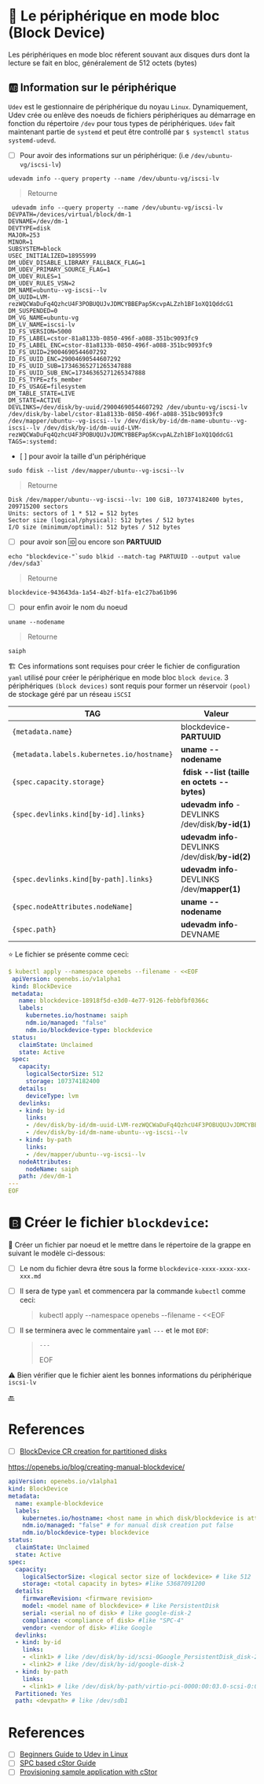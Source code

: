 # :roll_of_paper: Le périphérique en mode bloc (Block Device)

Les périphériques en mode bloc réferent souvant aux disques durs dont la lecture se fait en bloc, généralement de 512 octets (bytes)

## :ab: Information sur le périphérique 

`Udev` est le gestionnaire de périphérique du noyau `Linux`. Dynamiquement, Udev crée ou enlève des noeuds de fichiers périphériques au démarrage en fonction du répertoire `/dev` pour tous types de périphériques. `Udev` fait maintenant partie de `systemd` et peut être controllé par `$ systemctl status systemd-udevd`.

- [ ] Pour avoir des informations sur un périphérique: (i.e `/dev/ubuntu-vg/iscsi-lv`)

```
udevadm info --query property --name /dev/ubuntu-vg/iscsi-lv
```
> Retourne
```
 udevadm info --query property --name /dev/ubuntu-vg/iscsi-lv
DEVPATH=/devices/virtual/block/dm-1
DEVNAME=/dev/dm-1
DEVTYPE=disk
MAJOR=253
MINOR=1
SUBSYSTEM=block
USEC_INITIALIZED=18955999
DM_UDEV_DISABLE_LIBRARY_FALLBACK_FLAG=1
DM_UDEV_PRIMARY_SOURCE_FLAG=1
DM_UDEV_RULES=1
DM_UDEV_RULES_VSN=2
DM_NAME=ubuntu--vg-iscsi--lv
DM_UUID=LVM-rezWQCWaDuFq4QzhcU4F3POBUQUJvJDMCYBBEPap5KcvpALZzh1BF1oXQ1QddcG1
DM_SUSPENDED=0
DM_VG_NAME=ubuntu-vg
DM_LV_NAME=iscsi-lv
ID_FS_VERSION=5000
ID_FS_LABEL=cstor-81a8133b-0850-496f-a088-351bc9093fc9
ID_FS_LABEL_ENC=cstor-81a8133b-0850-496f-a088-351bc9093fc9
ID_FS_UUID=29004690544607292
ID_FS_UUID_ENC=29004690544607292
ID_FS_UUID_SUB=17346365271265347888
ID_FS_UUID_SUB_ENC=17346365271265347888
ID_FS_TYPE=zfs_member
ID_FS_USAGE=filesystem
DM_TABLE_STATE=LIVE
DM_STATE=ACTIVE
DEVLINKS=/dev/disk/by-uuid/29004690544607292 /dev/ubuntu-vg/iscsi-lv /dev/disk/by-label/cstor-81a8133b-0850-496f-a088-351bc9093fc9 /dev/mapper/ubuntu--vg-iscsi--lv /dev/disk/by-id/dm-name-ubuntu--vg-iscsi--lv /dev/disk/by-id/dm-uuid-LVM-rezWQCWaDuFq4QzhcU4F3POBUQUJvJDMCYBBEPap5KcvpALZzh1BF1oXQ1QddcG1
TAGS=:systemd:
```

- [ ] pour avoir la taille d'un périphérique

```
sudo fdisk --list /dev/mapper/ubuntu--vg-iscsi--lv
```
> Retourne
```
Disk /dev/mapper/ubuntu--vg-iscsi--lv: 100 GiB, 107374182400 bytes, 209715200 sectors
Units: sectors of 1 * 512 = 512 bytes
Sector size (logical/physical): 512 bytes / 512 bytes
I/O size (minimum/optimal): 512 bytes / 512 bytes
```

- [ ] pour avoir son :id: ou encore son **PARTUUID**

```
echo "blockdevice-"`sudo blkid --match-tag PARTUUID --output value /dev/sda3`
```
> Retourne
```
blockdevice-943643da-1a54-4b2f-b1fa-e1c27ba61b96
```

- [ ] pour enfin avoir le nom du noeud

```
uname --nodename
```
> Retourne
```
saiph
```

:building_construction: Ces informations sont requises pour créer le fichier de configuration `yaml` utilisé pour créer le périphérique en mode bloc `block device`. 3 périphériques `(block devices)` sont requis pour former un réservoir `(pool)` de stockage géré par un réseau `iSCSI`

| TAG | Valeur |
|--------------------------------------------|------------------------------------|
| `{metadata.name}`                          | blockdevice-**PARTUUID**           |
| `{metadata.labels.kubernetes.io/hostname}` | **uname --nodename**               |
| `{spec.capacity.storage}`                  | **fdisk --list (taille en octets -- bytes)** |
| `{spec.devlinks.kind[by-id].links}`        | **udevadm info** - DEVLINKS /dev/disk/**by-id(1)**  |
|                                            | **udevadm info**- DEVLINKS /dev/disk/**by-id(2)**  |
| `{spec.devlinks.kind[by-path].links}`      | **udevadm info**- DEVLINKS /dev/**mapper(1)**      |
| `{spec.nodeAttributes.nodeName]`           | **uname --nodename**               |
| `{spec.path}`                              | **udevadm info**- DEVNAME |

:star: Le fichier se présente comme ceci:

```yaml
$ kubectl apply --namespace openebs --filename - <<EOF 
 apiVersion: openebs.io/v1alpha1
 kind: BlockDevice
 metadata:
   name: blockdevice-18918f5d-e3d0-4e77-9126-febbfbf0366c
   labels:
     kubernetes.io/hostname: saiph
     ndm.io/managed: "false"
     ndm.io/blockdevice-type: blockdevice
 status:
   claimState: Unclaimed
   state: Active
 spec:
   capacity:
     logicalSectorSize: 512
     storage: 107374182400
   details:
     deviceType: lvm
   devlinks:
   - kind: by-id
     links:
     - /dev/disk/by-id/dm-uuid-LVM-rezWQCWaDuFq4QzhcU4F3POBUQUJvJDMCYBBEPap5KcvpALZzh1BF1oXQ1QddcG1
     - /dev/disk/by-id/dm-name-ubuntu--vg-iscsi--lv
   - kind: by-path
     links:
     - /dev/mapper/ubuntu--vg-iscsi--lv
   nodeAttributes:
     nodeName: saiph
   path: /dev/dm-1
---
EOF
```

# :b: Créer le fichier `blockdevice`:

:round_pushpin: Créer un fichier par noeud et le mettre dans le répertoire de la grappe en suivant le modèle ci-dessous:

- [ ] Le nom du fichier devra être sous la forme `blockdevice-xxxx-xxxx-xxx-xxx.md`

- [ ] Il sera de type `yaml` et commencera par la commande `kubectl` comme ceci:
  >  kubectl apply --namespace openebs --filename - <<EOF 

- [ ] Il se terminera avec le commentaire `yaml` `---` et le mot `EOF`:
  > `---`
  > 
  > EOF

:warning: Bien vérifier que le fichier aient les bonnes informations du périphérique `iscsi-lv`

[:back:](../#roll_of_paper-le-périphérique-block-device)


# References

- [ ] [BlockDevice CR creation for partitioned disks](https://mdap.zendesk.com/hc/en-us/articles/360033465571-BlockDevice-CR-creation-for-partitioned-disks)

https://openebs.io/blog/creating-manual-blockdevice/

```yaml
apiVersion: openebs.io/v1alpha1
kind: BlockDevice
metadata:
  name: example-blockdevice
  labels:
    kubernetes.io/hostname: <host name in which disk/blockdevice is attached> # like gke-openebs-user-default-pool-044afcb8-bmc0
    ndm.io/managed: "false" # for manual disk creation put false
    ndm.io/blockdevice-type: blockdevice
status:
  claimState: Unclaimed
  state: Active
spec:
  capacity:
    logicalSectorSize: <logical sector size of lockdevice> # like 512
    storage: <total capacity in bytes> #like 53687091200
  details:
    firmwareRevision: <firmware revision>
    model: <model name of blockdevice> # like PersistentDisk
    serial: <serial no of disk> # like google-disk-2
    compliance: <compliance of disk> #like "SPC-4"
    vendor: <vendor of disk> #like Google
  devlinks:
  - kind: by-id
    links:
    - <link1> # like /dev/disk/by-id/scsi-0Google_PersistentDisk_disk-2
    - <link2> # like /dev/disk/by-id/google-disk-2
  - kind: by-path
    links:
    - <link1> # like /dev/disk/by-path/virtio-pci-0000:00:03.0-scsi-0:0:2:0 
  Partitioned: Yes
  path: <devpath> # like /dev/sdb1
```
# References

- [ ] [Beginners Guide to Udev in Linux](https://www.thegeekdiary.com/beginners-guide-to-udev-in-linux)
- [ ] [SPC based cStor Guide](https://openebs.io/docs/deprecated/spc-based-cstor#Provisioning-sample-application-with-cstor)
- [ ] [Provisioning sample application with cStor](https://openebs.io/docs/deprecated/spc-based-cstor#Provisioning-sample-application-with-cstor)
